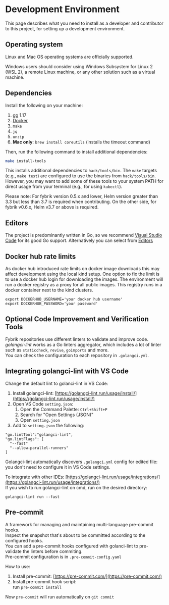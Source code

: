 # Development Environment

This page describes what you need to install as a developer and contributor to this project, for setting up a development environment.

## Operating system

Linux and Mac OS operating systems are officially supported.

Windows users should consider using Windows Subsystem for Linux 2 (WSL 2), 
a remote Linux machine, or any other solution such as a virtual machine.

## Dependencies

Install the following on your machine:

1. [go](https://golang.org/dl/) 1.17
1. [Docker](https://docs.docker.com/get-docker/)
1. `make`
1. `jq`
1. `unzip`
1. **Mac only**: `brew install coreutils` (installs the timeout command)


Then, run the following command to install additional dependencies:

```bash
make install-tools
```

This installs additional dependencies to `hack/tools/bin`. The `make` targets (e.g., `make test`) are configured to use the binaries from `hack/tools/bin`. However, you may want to add some of these tools to your system PATH for direct usage from your terminal (e.g., for using `kubectl`).

Please note: For fybrik version 0.5.x and lower, Helm version greater than 3.3 but less than 3.7 is required when contributing. 
On the other side, for fybrik v0.6.x, Helm v3.7 or above is required. 

## Editors

The project is predominantly written in Go, so we recommend [Visual Studio Code](https://marketplace.visualstudio.com/items?itemName=ms-vscode.Go) for its good Go support. Alternatively you can select from [Editors](https://golang.org/doc/editors.html)

## Docker hub rate limits

As docker hub introduced rate limits on docker image downloads this may affect development using the local kind setup.
One option to fix the limit is to use a docker hub login for downloading the images. The environment will run
a docker registry as a proxy for all public images. This registry runs in a docker container next to the kind clusters. 

```shell
export DOCKERHUB_USERNAME='your docker hub username'
export DOCKERHUB_PASSWORD='your password'
```

## Optional Code Improvement and Verification Tools

Fybrik repositories use different linters to validate and improve code.  
*golangci-lint* works as a Go linters aggregator, which includes a lot of linter such as `staticcheck`, `revive`, `goimports` and more.  
You can check the configuration to each repository in `.golangci.yml`.


## Integrating golangci-lint with VS Code
Change the default lint to golanci-lint in VS Code:

1. Install golangci-lint: [https://golangci-lint.run/usage/install/](https://golangci-lint.run/usage/install/)
2. Open VS Code `setting.json`:
    1. Open the Command Palette: `Ctrl+Shift+P` 
    2. Search for "Open Settings (JSON)"
    3. Open `setting.json`
3. Add to `setting.json` the following:
```
"go.lintTool":"golangci-lint",
"go.lintFlags": [
  "--fast"
  "--allow-parallel-runners"
]
```

Golangci-lint automatically discovers `.golangci.yml` config for edited file: you don't need to configure it in VS Code settings.

To integrate with other IDEs: [https://golangci-lint.run/usage/integrations/](https://golangci-lint.run/usage/integrations/)  
If you wish to run golangci-lint on cmd, run on the desired directory:  
```
golangci-lint run --fast
```


## Pre-commit

A framework for managing and maintaining multi-language pre-commit hooks.  
Inspect the snapshot that's about to be committed according to the configured hooks.  
You can add a pre-commit hooks configured with golanci-lint to pre-validate the linters before commiting.  
Pre-commit configuration is in `.pre-commit-config.yaml`

How to use:

1. Install pre-commit: [https://pre-commit.com/](https://pre-commit.com/)
2. Install pre-commit hook script:  
run `pre-commit install`

Now `pre-commit` will run automatically on `git commit`


